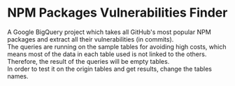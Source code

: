 # NPM Packages Vulnerabilities Finder

A Google BigQuery project which takes all GitHub's most popular NPM packages and extract all their vulnerabilities (in commits).  
The queries are running on the sample tables for avoiding high costs, which means most of the data in each table used is not linked to the others. Therefore, the result of the queries will be empty tables.  
In order to test it on the origin tables and get results, change the tables names.